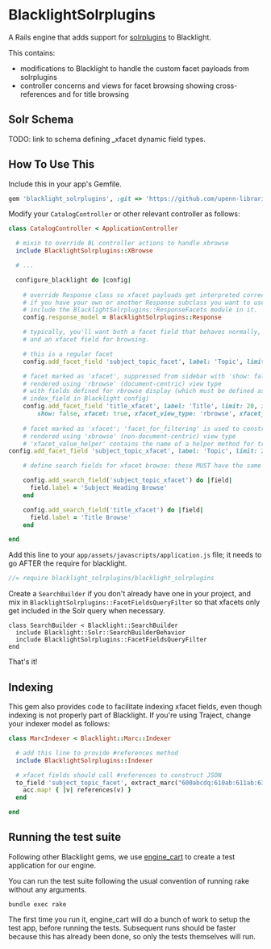 
# BlacklightSolrplugins

A Rails engine that adds support for [solrplugins](https://github.com/upenn-libraries/solrplugins) to
Blacklight.

This contains:
- modifications to Blacklight to handle the custom facet payloads
  from solrplugins
- controller concerns and views for facet browsing showing cross-references and 
  for title browsing

## Solr Schema

TODO: link to schema defining _xfacet dynamic field types.

## How To Use This

Include this in your app's Gemfile.

```ruby
gem 'blacklight_solrplugins', :git => 'https://github.com/upenn-libraries/blacklight_solrplugins.git'
```

Modify your `CatalogController` or other relevant controller as follows:

```ruby
class CatalogController < ApplicationController

  # mixin to override BL controller actions to handle xbrowse
  include BlacklightSolrplugins::XBrowse

  # ...

  configure_blacklight do |config|
  
    # override Response class so xfacet payloads get interpreted correctly.
    # if you have your own or another Response subclass you want to use,
    # include the BlacklightSolrplugins::ResponseFacets module in it.
    config.response_model = BlacklightSolrplugins::Response

    # typically, you'll want both a facet field that behaves normally,
    # and an xfacet field for browsing.

    # this is a regular facet
    config.add_facet_field 'subject_topic_facet', label: 'Topic', limit: 20, index_range: 'A'..'Z'

    # facet marked as 'xfacet', suppressed from sidebar with 'show: false' (which is stock Blacklight)
    # rendered using 'rbrowse' (document-centric) view type
    # with fields defined for rbrowse display (which must be defined as either a show_field or 
    # index_field in Blacklight config)
    config.add_facet_field 'title_xfacet', label: 'Title', limit: 20, index_range: 'A'..'Z', 
        show: false, xfacet: true, xfacet_view_type: 'rbrowse', xfacet_rbrowse_fields: %w(published_display format)
        
    # facet marked as 'xfacet'; 'facet_for_filtering' is used to construct search URLs that filter on a corresponding regular facet.
    # rendered using 'xbrowse' (non-document-centric) view type
    # 'xfacet_value_helper' contains the name of a helper method for translating xfacet values to facet values (you must define this helper!)
config.add_facet_field 'subject_topic_xfacet', label: 'Topic', limit: 20, index_range: 'A'..'Z', show: false, xfacet: true,  xfacet_view_type: 'xbrowse', facet_for_filtering: 'subject_topic_facet', xfacet_value_helper: 'subject_xfacet_to_facet'

    # define search fields for xfacet browse: these MUST have the same name as the facet_fields above

    config.add_search_field('subject_topic_xfacet') do |field|
      field.label = 'Subject Heading Browse'
    end

    config.add_search_field('title_xfacet') do |field|
      field.label = 'Title Browse'
    end

end
```

Add this line to your `app/assets/javascripts/application.js` file; it
needs to go AFTER the require for blacklight.

```javascript
//= require blacklight_solrplugins/blacklight_solrplugins
```

Create a `SearchBuilder` if you don't already have one in your
project, and mix in `BlacklightSolrplugins::FacetFieldsQueryFilter` so
that xfacets only get included in the Solr query when necessary.

```
class SearchBuilder < Blacklight::SearchBuilder
  include Blacklight::Solr::SearchBuilderBehavior
  include BlacklightSolrplugins::FacetFieldsQueryFilter
end
```

That's it!

## Indexing

This gem also provides code to facilitate indexing xfacet fields, even
though indexing is not properly part of Blacklight. If you're using
Traject, change your indexer model as follows:

```ruby
class MarcIndexer < Blacklight::Marc::Indexer

  # add this line to provide #references method
  include BlacklightSolrplugins::Indexer

  # xfacet fields should call #references to construct JSON
  to_field 'subject_topic_facet', extract_marc("600abcdq:610ab:611ab:630aa:650aa:653aa:654ab:655ab", :trim_punctuation => true) do |r, acc|
    acc.map! { |v| references(v) }
  end

end
```

## Running the test suite

Following other Blacklight gems, we use
[engine_cart](https://github.com/cbeer/engine_cart) to create a test
application for our engine.

You can run the test suite following the usual convention of running
rake without any arguments.

```
bundle exec rake
```

The first time you run it, engine_cart will do a bunch of work to
setup the test app, before running the tests. Subsequent runs should
be faster because this has already been done, so only the tests
themselves will run.
